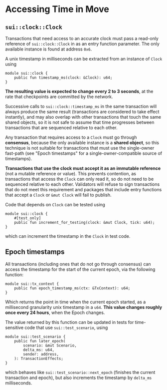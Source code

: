 # Accessing Time in Move

## `sui::clock::Clock`

Transactions that need access to an accurate clock must pass a read-only reference of `sui::clock::Clock` in as an entry function parameter.  The only available instance is found at address `0x6`.

A unix timestamp in milliseconds can be extracted from an instance of `Clock` using

```
module sui::clock {
    public fun timestamp_ms(clock: &Clock): u64;
}
```

**The resulting value is expected to change every 2 to 3 seconds**, at the rate that checkpoints are committed by the network.

Successive calls to `sui::clock::timestamp_ms` in the same transaction will always produce the same result (transactions are considered to take effect instantly), and may also overlap with other transactions that touch the same shared objects, so it is not safe to assume that time progresses between transactions that are sequenced relative to each other.

Any transaction that requires access to a `Clock` must go through **consensus**, because the only available instance is a **shared object**, so this technique is not suitable for transactions that must use the single-owner fast-path (see "Epoch timestamps" for a single-owner-compatible source of timestamps).

**Transactions that use the clock must accept it as an immutable reference** (not a mutable reference or value).  This prevents contention, as transactions that access the `Clock` can only read it, so do not need to be sequenced relative to each other.  Validators will refuse to sign transactions that do not meet this requirement and packages that include entry functions that accept a `Clock` or `&mut Clock` will fail to publish.

Code that depends on `Clock` can be tested using

```
module sui::clock {
    #[test_only]
    public fun increment_for_testing(clock: &mut Clock, tick: u64);
}
```

which can increment the timestamp in the `Clock` in test code.


## Epoch timestamps

All transactions (including ones that do not go through consensus) can access the timestamp for the start of the current epoch, via the following function:

```
module sui::tx_context {
    public fun epoch_timestamp_ms(ctx: &TxContext): u64;
}
```

Which returns the point in time when the current epoch started, as a millisecond granularity unix timestamp in a `u64`.  **This value changes roughly once every 24 hours**, when the Epoch changes.

The value returned by this function can be updated in tests for time-sensitive code that use `sui::test_scenario`, using

```
module sui::test_scenario {
    public fun later_epoch(
        scenario: &mut Scenario,
        delta_ms: u64,
        sender: address,
    ): TransactionEffects;
}
```

which behaves like `sui::test_scenario::next_epoch` (finishes the current transaction and epoch), but also increments the timestamp by `delta_ms` milliseconds.
